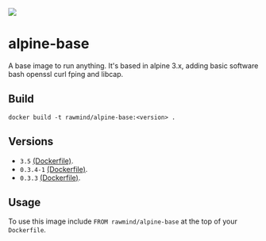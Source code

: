 [![](https://images.microbadger.com/badges/image/rawmind/alpine-base.svg)](https://microbadger.com/images/rawmind/alpine-base "Get your own image badge on microbadger.com")

alpine-base
=============

A base image to run anything. It's based in alpine 3.x, adding basic software bash openssl curl fping and libcap.

## Build

```
docker build -t rawmind/alpine-base:<version> .
```

## Versions

- `3.5` [(Dockerfile)](https://github.com/rawmind0/alpine-base/blob/3.5/Dockerfile).
- `0.3.4-1` [(Dockerfile)](https://github.com/rawmind0/alpine-base/blob/0.3.4-1/Dockerfile).
- `0.3.3` [(Dockerfile)](https://github.com/rawmind0/alpine-base/blob/0.3.3/Dockerfile).

## Usage

To use this image include `FROM rawmind/alpine-base` at the top of your `Dockerfile`.
